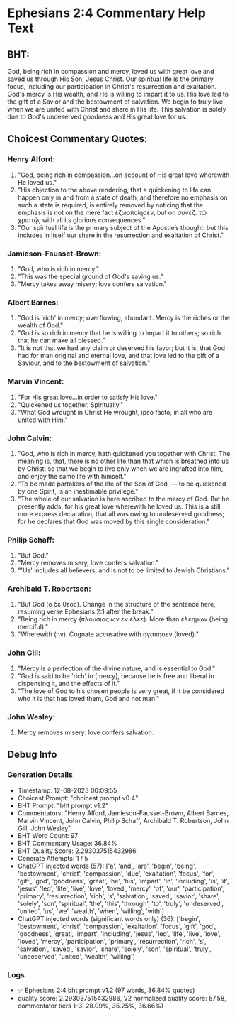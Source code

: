 # Ephesians 2:4 Commentary Help Text

## BHT:
God, being rich in compassion and mercy, loved us with great love and saved us through His Son, Jesus Christ. Our spiritual life is the primary focus, including our participation in Christ's resurrection and exaltation. God's mercy is His wealth, and He is willing to impart it to us. His love led to the gift of a Savior and the bestowment of salvation. We begin to truly live when we are united with Christ and share in His life. This salvation is solely due to God's undeserved goodness and His great love for us.

## Choicest Commentary Quotes:
### Henry Alford:
1. "God, being rich in compassion...on account of His great love wherewith He loved us." 
2. "His objection to the above rendering, that a quickening to life can happen only in and from a state of death, and therefore no emphasis on such a state is required, is entirely removed by noticing that the emphasis is not on the mere fact ἐζωοποίησεν, but on συνεζ. τῷ χριστῷ, with all its glorious consequences."
3. "Our spiritual life is the primary subject of the Apostle’s thought: but this includes in itself our share in the resurrection and exaltation of Christ."

### Jamieson-Fausset-Brown:
1. "God, who is rich in mercy."
2. "This was the special ground of God's saving us."
3. "Mercy takes away misery; love confers salvation."

### Albert Barnes:
1. "God is 'rich' in mercy; overflowing, abundant. Mercy is the riches or the wealth of God." 
2. "God is so rich in mercy that he is willing to impart it to others; so rich that he can make all blessed." 
3. "It is not that we had any claim or deserved his favor; but it is, that God had for man original and eternal love, and that love led to the gift of a Saviour, and to the bestowment of salvation."

### Marvin Vincent:
1. "For His great love...in order to satisfy His love." 
2. "Quickened us together. Spiritually."
3. "What God wrought in Christ He wrought, ipso facto, in all who are united with Him."

### John Calvin:
1. "God, who is rich in mercy, hath quickened you together with Christ. The meaning is, that, there is no other life than that which is breathed into us by Christ: so that we begin to live only when we are ingrafted into him, and enjoy the same life with himself." 
2. "To be made partakers of the life of the Son of God, — to be quickened by one Spirit, is an inestimable privilege." 
3. "The whole of our salvation is here ascribed to the mercy of God. But he presently adds, for his great love wherewith he loved us. This is a still more express declaration, that all was owing to undeserved goodness; for he declares that God was moved by this single consideration."

### Philip Schaff:
1. "But God." 
2. "Mercy removes misery, love confers salvation." 
3. "'Us' includes all believers, and is not to be limited to Jewish Christians."

### Archibald T. Robertson:
1. "But God (ο δε θεος). Change in the structure of the sentence here, resuming verse Ephesians 2:1 after the break." 
2. "Being rich in mercy (πλουσιος ων εν ελεε). More than ελεημων (being merciful)." 
3. "Wherewith (ην). Cognate accusative with ηγαπησεν (loved)."

### John Gill:
1. "Mercy is a perfection of the divine nature, and is essential to God."
2. "God is said to be 'rich' in [mercy], because he is free and liberal in dispensing it, and the effects of it."
3. "The love of God to his chosen people is very great, if it be considered who it is that has loved them, God and not man."

### John Wesley:
1. Mercy removes misery: love confers salvation.



## Debug Info
### Generation Details
- Timestamp: 12-08-2023 00:09:55
- Choicest Prompt: "choicest prompt v0.4"
- BHT Prompt: "bht prompt v1.2"
- Commentators: "Henry Alford, Jamieson-Fausset-Brown, Albert Barnes, Marvin Vincent, John Calvin, Philip Schaff, Archibald T. Robertson, John Gill, John Wesley"
- BHT Word Count: 97
- BHT Commentary Usage: 36.84%
- BHT Quality Score: 2.293037515432986
- Generate Attempts: 1 / 5
- ChatGPT injected words (57):
	['a', 'and', 'are', 'begin', 'being', 'bestowment', 'christ', 'compassion', 'due', 'exaltation', 'focus', 'for', 'gift', 'god', 'goodness', 'great', 'he', 'his', 'impart', 'in', 'including', 'is', 'it', 'jesus', 'led', 'life', 'live', 'love', 'loved', 'mercy', 'of', 'our', 'participation', 'primary', 'resurrection', 'rich', 's', 'salvation', 'saved', 'savior', 'share', 'solely', 'son', 'spiritual', 'the', 'this', 'through', 'to', 'truly', 'undeserved', 'united', 'us', 'we', 'wealth', 'when', 'willing', 'with']
- ChatGPT injected words (significant words only) (36):
	['begin', 'bestowment', 'christ', 'compassion', 'exaltation', 'focus', 'gift', 'god', 'goodness', 'great', 'impart', 'including', 'jesus', 'led', 'life', 'live', 'love', 'loved', 'mercy', 'participation', 'primary', 'resurrection', 'rich', 's', 'salvation', 'saved', 'savior', 'share', 'solely', 'son', 'spiritual', 'truly', 'undeserved', 'united', 'wealth', 'willing']

### Logs
- ✅ Ephesians 2:4 bht prompt v1.2 (97 words, 36.84% quotes)
- quality score: 2.293037515432986, V2 normalized quality score: 67.58, commentator tiers 1-3: 28.09%, 35.25%, 36.66%)